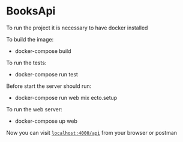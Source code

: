 # BooksApi

To run the project it is necessary to have docker installed

To build the image: 
  * docker-compose build

To run the tests: 
  * docker-compose run test

Before start the server should run: 

  * docker-compose run web mix ecto.setup

To run the web server: 
  * docker-compose up web

Now you can visit [`localhost:4000/api`](http://localhost:4000) from your browser or postman

